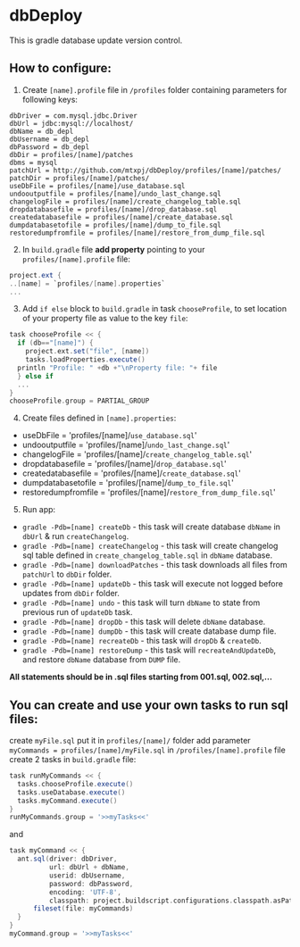 # dbDeploy
This is gradle database update version control.

## How to configure:

1. Create `[name].profile` file in `/profiles` folder containing parameters for following keys:
```
dbDriver = com.mysql.jdbc.Driver
dbUrl = jdbc:mysql://localhost/
dbName = db_depl
dbUsername = db_depl
dbPassword = db_depl
dbDir = profiles/[name]/patches
dbms = mysql
patchUrl = http://github.com/mtxpj/dbDeploy/profiles/[name]/patches/
patchDir = profiles/[name]/patches/
useDbFile = profiles/[name]/use_database.sql
undooutputfile = profiles/[name]/undo_last_change.sql
changelogFile = profiles/[name]/create_changelog_table.sql
dropdatabasefile = profiles/[name]/drop_database.sql
createdatabasefile = profiles/[name]/create_database.sql
dumpdatabasetofile = profiles/[name]/dump_to_file.sql
restoredumpfromfile = profiles/[name]/restore_from_dump_file.sql
```

2. In `build.gradle` file __add property__ pointing to your `profiles/[name].profile` file:
```groovy
project.ext {
..[name] = `profiles/[name].properties`
...
```
3. Add `if else` block to `build.gradle` in task `chooseProfile`, to set location of your property file as value to the key `file`:
```groovy
task chooseProfile << {
  if (db=="[name]") {
    project.ext.set("file", [name])
    tasks.loadProperties.execute()
  println "Profile: " +db +"\nProperty file: "+ file
  } else if
  ...
}
chooseProfile.group = PARTIAL_GROUP
```
4. Create files defined in `[name].properties`:

* useDbFile = 'profiles/[name]/`use_database.sql`'
* undooutputfile = 'profiles/[name]/`undo_last_change.sql`'
* changelogFile = 'profiles/[name]/`create_changelog_table.sql`'
* dropdatabasefile = 'profiles/[name]/`drop_database.sql`'
* createdatabasefile = 'profiles/[name]/`create_database.sql`'
* dumpdatabasetofile = 'profiles/[name]/`dump_to_file.sql`'
* restoredumpfromfile = 'profiles/[name]/`restore_from_dump_file.sql`'

5. Run app:
+ `gradle -Pdb=[name] createDb` - this task will create database `dbName` in `dbUrl` & run `createChangelog`.
+ `gradle -Pdb=[name] createChangelog` - this task will create changelog sql table defined in `create_changelog_table.sql` in `dbName` database.
+ `gradle -Pdb=[name] downloadPatches` - this task downloads all files from `patchUrl` to `dbDir` folder.
+ `gradle -Pdb=[name] updateDb` - this task will execute not logged before updates from `dbDir` folder.
+ `gradle -Pdb=[name] undo` - this task will turn `dbName` to state from previous run of `updateDb` task.
+ `gradle -Pdb=[name] dropDb` - this task will delete `dbName` database.
+ `gradle -Pdb=[name] dumpDb` - this task will create database dump file.
+ `gradle -Pdb=[name] recreateDb` - this task will `dropDb` & `createDb`.
+ `gradle -Pdb=[name] restoreDump` - this task will  `recreateAndUpdateDb`, and restore `dbName` database from `DUMP` file.

__All statements should be in .sql files starting from 001.sql, 002.sql,...__

## You can create and use your own tasks to run sql files:
create `myFile.sql`
put it in `profiles/[name]/` folder
add parameter `myCommands = profiles/[name]/myFile.sql` in `/profiles/[name].profile` file
create 2 tasks in `build.gradle` file:
```groovy
task runMyCommands << {
  tasks.chooseProfile.execute()
  tasks.useDatabase.execute()
  tasks.myCommand.execute()
}
runMyCommands.group = '>>myTasks<<'
```
and
```groovy
task myCommand << {
  ant.sql(driver: dbDriver,
          url: dbUrl + dbName,
          userid: dbUsername,
          password: dbPassword,
          encoding: 'UTF-8',
          classpath: project.buildscript.configurations.classpath.asPath) {
      fileset(file: myCommands)
  }
}
myCommand.group = '>>myTasks<<'
```
